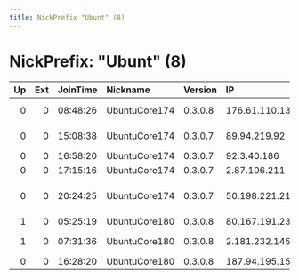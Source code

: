 ```yaml
---
title: NickPrefix "Ubunt" (8)
---
```


# NickPrefix: "Ubunt" (8)

|   Up |   Ext | JoinTime   | Nickname      | Version   | IP             | AS                                | CC   |   ORp |   Dirp | OS    | Contact   |   eFamMembers |
|-----:|------:|:-----------|:--------------|:----------|:---------------|:----------------------------------|:-----|------:|-------:|:------|:----------|--------------:|
|    0 |     0 | 08:48:26   | UbuntuCore174 | 0.3.0.8   | 176.61.110.137 | Liberty Global Operations B.V.    | ie   | 36907 |      0 | Linux | None      |             1 |
|    0 |     0 | 15:08:38   | UbuntuCore174 | 0.3.0.7   | 89.94.219.92   | Bouygues Telecom SA               | fr   | 37733 |      0 | Linux | None      |             1 |
|    0 |     0 | 16:58:20   | UbuntuCore174 | 0.3.0.7   | 92.3.40.186    | TalkTalk                          | gb   | 45857 |      0 | Linux | None      |             1 |
|    0 |     0 | 17:15:16   | UbuntuCore174 | 0.3.0.7   | 2.87.106.211   | OTEnet S.A.                       | gr   | 33911 |      0 | Linux | None      |             1 |
|    0 |     0 | 20:24:25   | UbuntuCore174 | 0.3.0.7   | 50.198.221.214 | Comcast Cable Communications, LLC | us   | 35259 |      0 | Linux | None      |             1 |
|    1 |     0 | 05:25:19   | UbuntuCore180 | 0.3.0.8   | 80.167.191.233 | Tele Danmark                      | dk   | 40870 |      0 | Linux | None      |             1 |
|    1 |     0 | 07:31:36   | UbuntuCore180 | 0.3.0.8   | 2.181.232.145  | Aria Shatel Company Ltd           | ir   | 37397 |      0 | Linux | None      |             1 |
|    0 |     0 | 16:28:20   | UbuntuCore180 | 0.3.0.8   | 187.94.195.158 | CONECTA LTDA.                     | br   | 42659 |      0 | Linux | None      |             1 |
